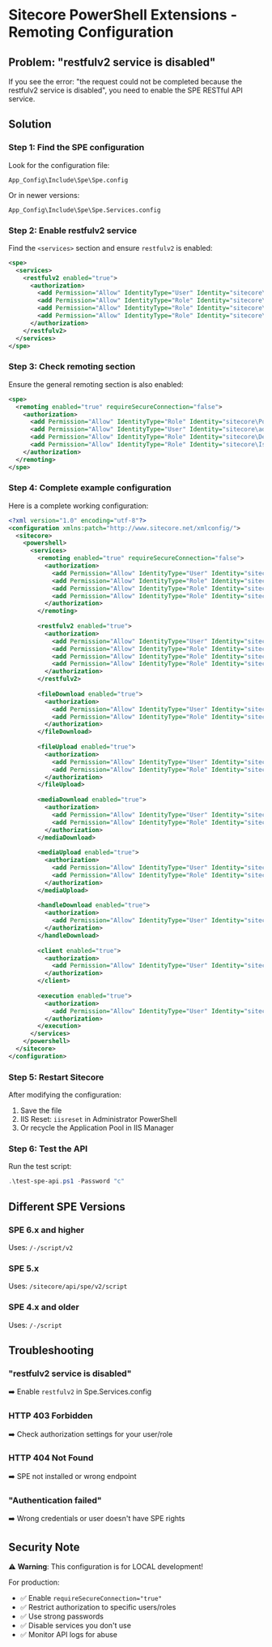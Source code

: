 # Sitecore PowerShell Extensions - Remoting Configuration

## Problem: "restfulv2 service is disabled"

If you see the error: "the request could not be completed because the restfulv2 service is disabled", you need to enable the SPE RESTful API service.

## Solution

### Step 1: Find the SPE configuration

Look for the configuration file:
```
App_Config\Include\Spe\Spe.config
```

Or in newer versions:
```
App_Config\Include\Spe\Spe.Services.config
```

### Step 2: Enable restfulv2 service

Find the `<services>` section and ensure `restfulv2` is enabled:

```xml
<spe>
  <services>
    <restfulv2 enabled="true">
      <authorization>
        <add Permission="Allow" IdentityType="User" Identity="sitecore\admin" />
        <add Permission="Allow" IdentityType="Role" Identity="sitecore\PowerShell Extensions Remoting" />
        <add Permission="Allow" IdentityType="Role" Identity="sitecore\Developer" />
        <add Permission="Allow" IdentityType="Role" Identity="sitecore\IsAdministrator" />
      </authorization>
    </restfulv2>
  </services>
</spe>
```

### Step 3: Check remoting section

Ensure the general remoting section is also enabled:

```xml
<spe>
  <remoting enabled="true" requireSecureConnection="false">
    <authorization>
      <add Permission="Allow" IdentityType="Role" Identity="sitecore\PowerShell Extensions Remoting" />
      <add Permission="Allow" IdentityType="User" Identity="sitecore\admin" />
      <add Permission="Allow" IdentityType="Role" Identity="sitecore\Developer" />
      <add Permission="Allow" IdentityType="Role" Identity="sitecore\IsAdministrator" />
    </authorization>
  </remoting>
</spe>
```

### Step 4: Complete example configuration

Here is a complete working configuration:

```xml
<?xml version="1.0" encoding="utf-8"?>
<configuration xmlns:patch="http://www.sitecore.net/xmlconfig/">
  <sitecore>
    <powershell>
      <services>
        <remoting enabled="true" requireSecureConnection="false">
          <authorization>
            <add Permission="Allow" IdentityType="User" Identity="sitecore\admin" />
            <add Permission="Allow" IdentityType="Role" Identity="sitecore\PowerShell Extensions Remoting" />
            <add Permission="Allow" IdentityType="Role" Identity="sitecore\Developer" />
            <add Permission="Allow" IdentityType="Role" Identity="sitecore\IsAdministrator" />
          </authorization>
        </remoting>
        
        <restfulv2 enabled="true">
          <authorization>
            <add Permission="Allow" IdentityType="User" Identity="sitecore\admin" />
            <add Permission="Allow" IdentityType="Role" Identity="sitecore\PowerShell Extensions Remoting" />
            <add Permission="Allow" IdentityType="Role" Identity="sitecore\Developer" />
            <add Permission="Allow" IdentityType="Role" Identity="sitecore\IsAdministrator" />
          </authorization>
        </restfulv2>
        
        <fileDownload enabled="true">
          <authorization>
            <add Permission="Allow" IdentityType="User" Identity="sitecore\admin" />
            <add Permission="Allow" IdentityType="Role" Identity="sitecore\PowerShell Extensions Remoting" />
          </authorization>
        </fileDownload>
        
        <fileUpload enabled="true">
          <authorization>
            <add Permission="Allow" IdentityType="User" Identity="sitecore\admin" />
            <add Permission="Allow" IdentityType="Role" Identity="sitecore\PowerShell Extensions Remoting" />
          </authorization>
        </fileUpload>
        
        <mediaDownload enabled="true">
          <authorization>
            <add Permission="Allow" IdentityType="User" Identity="sitecore\admin" />
            <add Permission="Allow" IdentityType="Role" Identity="sitecore\PowerShell Extensions Remoting" />
          </authorization>
        </mediaDownload>
        
        <mediaUpload enabled="true">
          <authorization>
            <add Permission="Allow" IdentityType="User" Identity="sitecore\admin" />
            <add Permission="Allow" IdentityType="Role" Identity="sitecore\PowerShell Extensions Remoting" />
          </authorization>
        </mediaUpload>
        
        <handleDownload enabled="true">
          <authorization>
            <add Permission="Allow" IdentityType="User" Identity="sitecore\admin" />
          </authorization>
        </handleDownload>
        
        <client enabled="true">
          <authorization>
            <add Permission="Allow" IdentityType="User" Identity="sitecore\admin" />
          </authorization>
        </client>
        
        <execution enabled="true">
          <authorization>
            <add Permission="Allow" IdentityType="User" Identity="sitecore\admin" />
          </authorization>
        </execution>
      </services>
    </powershell>
  </sitecore>
</configuration>
```

### Step 5: Restart Sitecore

After modifying the configuration:
1. Save the file
2. IIS Reset: `iisreset` in Administrator PowerShell
3. Or recycle the Application Pool in IIS Manager

### Step 6: Test the API

Run the test script:
```powershell
.\test-spe-api.ps1 -Password "c"
```

## Different SPE Versions

### SPE 6.x and higher
Uses: `/-/script/v2`

### SPE 5.x
Uses: `/sitecore/api/spe/v2/script`

### SPE 4.x and older
Uses: `/-/script`

## Troubleshooting

### "restfulv2 service is disabled"
➡️ Enable `restfulv2` in Spe.Services.config

### HTTP 403 Forbidden
➡️ Check authorization settings for your user/role

### HTTP 404 Not Found
➡️ SPE not installed or wrong endpoint

### "Authentication failed"
➡️ Wrong credentials or user doesn't have SPE rights

## Security Note

⚠️ **Warning**: This configuration is for LOCAL development!

For production:
- ✅ Enable `requireSecureConnection="true"`
- ✅ Restrict authorization to specific users/roles
- ✅ Use strong passwords
- ✅ Disable services you don't use
- ✅ Monitor API logs for abuse
